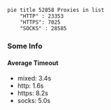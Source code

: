 
```mermaid
pie title 52858 Proxies in list
    "HTTP" : 23353
    "HTTPS": 7025
    "SOCKS" : 28585
```

### Some Info
#### Average Timeout

- mixed: 3.4s
- http: 1.6s
- https: 8.2s
- socks: 5.0s
